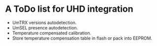 # A ToDo list for UHD integration #

  * UmTRX versions autodetection.
  * UmSEL presence autodetection.
  * Temperature compensated calibration.
  * Store temperature compensation table in flash or pack into EEPROM.